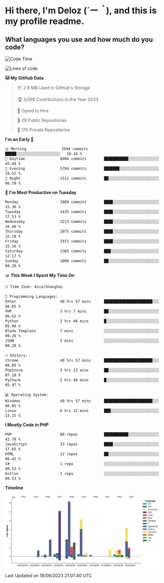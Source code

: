 # **Hi there, I'm Deloz (*´ー｀*), and this is my profile readme.**

## **What languages you use and how much do you code?**

<!--START_SECTION:waka-->
![Code Time](http://img.shields.io/badge/Code%20Time-1%2C715%20hrs%2011%20mins-blue)

![Lines of code](https://img.shields.io/badge/From%20Hello%20World%20I%27ve%20Written-31.1%20million%20lines%20of%20code-blue)

**🐱 My GitHub Data** 

> 📦 2.9 MB Used in GitHub's Storage 
 > 
> 🏆 3,096 Contributions in the Year 2023
 > 
> 💼 Opted to Hire
 > 
> 📜 29 Public Repositories 
 > 
> 🔑 170 Private Repositories 
 > 
**I'm an Early 🐤** 

```text
🌞 Morning                3594 commits        █████░░░░░░░░░░░░░░░░░░░░   18.34 % 
🌆 Daytime                8904 commits        ███████████░░░░░░░░░░░░░░   45.44 % 
🌃 Evening                5784 commits        ███████░░░░░░░░░░░░░░░░░░   29.52 % 
🌙 Night                  1312 commits        ██░░░░░░░░░░░░░░░░░░░░░░░   06.70 % 
```
📅 **I'm Most Productive on Tuesday** 

```text
Monday                   3009 commits        ████░░░░░░░░░░░░░░░░░░░░░   15.36 % 
Tuesday                  3435 commits        ████░░░░░░░░░░░░░░░░░░░░░   17.53 % 
Wednesday                3213 commits        ████░░░░░░░░░░░░░░░░░░░░░   16.40 % 
Thursday                 2975 commits        ████░░░░░░░░░░░░░░░░░░░░░   15.18 % 
Friday                   2971 commits        ████░░░░░░░░░░░░░░░░░░░░░   15.16 % 
Saturday                 2385 commits        ███░░░░░░░░░░░░░░░░░░░░░░   12.17 % 
Sunday                   1606 commits        ██░░░░░░░░░░░░░░░░░░░░░░░   08.20 % 
```


📊 **This Week I Spent My Time On** 

```text
🕑︎ Time Zone: Asia/Shanghai

💬 Programming Languages: 
Other                    40 hrs 57 mins      ██████████████████████░░░   86.85 % 
PHP                      3 hrs 7 mins        ██░░░░░░░░░░░░░░░░░░░░░░░   06.62 % 
Python                   2 hrs 46 mins       █░░░░░░░░░░░░░░░░░░░░░░░░   05.88 % 
Blade Template           7 mins              ░░░░░░░░░░░░░░░░░░░░░░░░░   00.26 % 
JSON                     5 mins              ░░░░░░░░░░░░░░░░░░░░░░░░░   00.20 % 

🔥 Editors: 
Chrome                   40 hrs 57 mins      ██████████████████████░░░   86.85 % 
PhpStorm                 3 hrs 23 mins       ██░░░░░░░░░░░░░░░░░░░░░░░   07.18 % 
PyCharm                  2 hrs 49 mins       █░░░░░░░░░░░░░░░░░░░░░░░░   05.97 % 

💻 Operating System: 
Windows                  40 hrs 57 mins      ██████████████████████░░░   86.85 % 
Linux                    6 hrs 12 mins       ███░░░░░░░░░░░░░░░░░░░░░░   13.15 % 
```

**I Mostly Code in PHP** 

```text
PHP                      80 repos            ███████████░░░░░░░░░░░░░░   42.78 % 
JavaScript               33 repos            ████░░░░░░░░░░░░░░░░░░░░░   17.65 % 
HTML                     12 repos            ██░░░░░░░░░░░░░░░░░░░░░░░   06.42 % 
C#                       1 repo              ░░░░░░░░░░░░░░░░░░░░░░░░░   00.53 % 
Kotlin                   1 repo              ░░░░░░░░░░░░░░░░░░░░░░░░░   00.53 % 
```



**Timeline**

![Lines of Code chart](https://raw.githubusercontent.com/deloz/deloz/main/assets/bar_graph.png)


 Last Updated on 18/06/2023 21:07:40 UTC
<!--END_SECTION:waka-->
